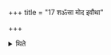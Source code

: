 +++
title = "17 शॐसा मोद इवौथा"

+++

<details><summary>थिते</summary>

शॐसा मोद इवौथा मोद इवेति व्याहावेषूभयं करोति १७
</details>
